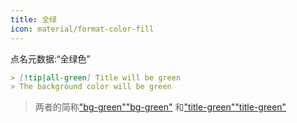 ```yaml
---
title: 全绿
icon: material/format-color-fill
---
```


点名元数据:“全绿色”

```md
> [!tip|all-green] Title will be green
> The background color will be green
```
> 两者的简称["bg-green"](../bg-styling/page-7.md)["bg-green"](../bg-styling/page-7.md)
> 和["title-green"](../title-styling/page-7.md)["title-green"](../title-styling/page-7.md)

